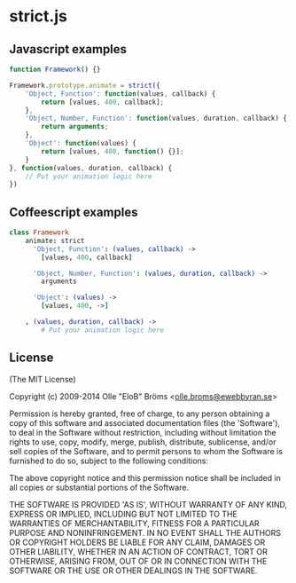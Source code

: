strict.js
=========

## Javascript examples
``` js
function Framework() {}

Framework.prototype.animate = strict({
	'Object, Function': function(values, callback) {
		return [values, 400, callback];
	},
	'Object, Number, Function': function(values, duration, callback) {
		return arguments;
	},
	'Object': function(values) {
		return [values, 400, function() {}];
	}
}, function(values, duration, callback) {
	// Put your animation logic here 
})
```

## Coffeescript examples
``` coffeescript
class Framework
	animate: strict
	  'Object, Function': (values, callback) ->
	    [values, 400, callback]

	  'Object, Number, Function': (values, duration, callback) ->
	    arguments

	  'Object': (values) ->
	    [values, 400, ->]

	, (values, duration, callback) ->
		# Put your animation logic here
```

## License

(The MIT License)

Copyright (c) 2009-2014 Olle "EloB" Bröms &lt;olle.broms@ewebbyran.se&gt;

Permission is hereby granted, free of charge, to any person obtaining
a copy of this software and associated documentation files (the
'Software'), to deal in the Software without restriction, including
without limitation the rights to use, copy, modify, merge, publish,
distribute, sublicense, and/or sell copies of the Software, and to
permit persons to whom the Software is furnished to do so, subject to
the following conditions:

The above copyright notice and this permission notice shall be
included in all copies or substantial portions of the Software.

THE SOFTWARE IS PROVIDED 'AS IS', WITHOUT WARRANTY OF ANY KIND,
EXPRESS OR IMPLIED, INCLUDING BUT NOT LIMITED TO THE WARRANTIES OF
MERCHANTABILITY, FITNESS FOR A PARTICULAR PURPOSE AND NONINFRINGEMENT.
IN NO EVENT SHALL THE AUTHORS OR COPYRIGHT HOLDERS BE LIABLE FOR ANY
CLAIM, DAMAGES OR OTHER LIABILITY, WHETHER IN AN ACTION OF CONTRACT,
TORT OR OTHERWISE, ARISING FROM, OUT OF OR IN CONNECTION WITH THE
SOFTWARE OR THE USE OR OTHER DEALINGS IN THE SOFTWARE.